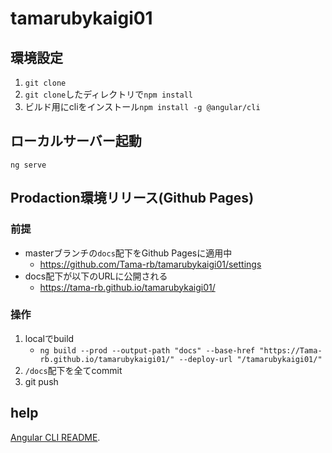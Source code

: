 # tamarubykaigi01

## 環境設定
1. `git clone`
2. `git clone`したディレクトリで`npm install`
3. ビルド用にcliをインストール`npm install -g @angular/cli`

## ローカルサーバー起動
`ng serve`

## Prodaction環境リリース(Github Pages)
### 前提
- masterブランチの`docs`配下をGithub Pagesに適用中
    - https://github.com/Tama-rb/tamarubykaigi01/settings
- docs配下が以下のURLに公開される
    - https://tama-rb.github.io/tamarubykaigi01/

### 操作
1. localでbuild
    - `ng build --prod --output-path "docs" --base-href "https://Tama-rb.github.io/tamarubykaigi01/" --deploy-url "/tamarubykaigi01/"`
2. `/docs`配下を全てcommit
3. git push

## help
[Angular CLI README](https://github.com/angular/angular-cli/blob/master/README.md).
